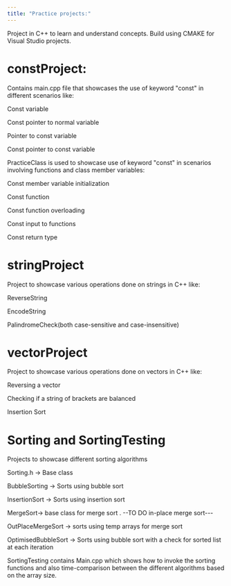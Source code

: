 ```yaml
---
title: "Practice projects:"
---
```


Project in C++ to learn and understand concepts. Build using CMAKE for
Visual Studio projects.

# constProject:

Contains main.cpp file that showcases the use of keyword "const" in
different scenarios like:

Const variable

Const pointer to normal variable

Pointer to const variable

Const pointer to const variable

PracticeClass is used to showcase use of keyword "const" in scenarios
involving functions and class member variables:

Const member variable initialization

Const function

Const function overloading

Const input to functions

Const return type

# stringProject

Project to showcase various operations done on strings in C++ like:

ReverseString

EncodeString

PalindromeCheck(both case-sensitive and case-insensitive)

# vectorProject

Project to showcase various operations done on vectors in C++ like:

Reversing a vector

Checking if a string of brackets are balanced

Insertion Sort

# Sorting and SortingTesting

Projects to showcase different sorting algorithms

Sorting.h -\> Base class

BubbleSorting -\> Sorts using bubble sort

InsertionSort -\> Sorts using insertion sort

MergeSort-\> base class for merge sort . --TO DO in-place merge sort---

OutPlaceMergeSort -\> sorts using temp arrays for merge sort

OptimisedBubbleSort -\> Sorts using bubble sort with a check for sorted
list at each iteration

SortingTesting contains Main.cpp which shows how to invoke the sorting
functions and also time-comparison between the different algorithms
based on the array size.
